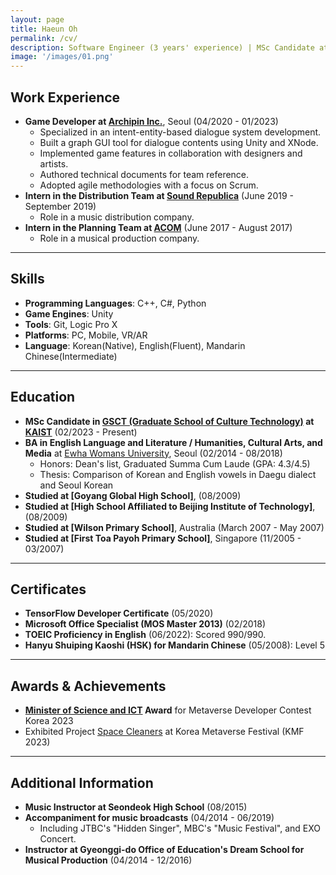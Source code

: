 ```yaml
---
layout: page
title: Haeun Oh
permalink: /cv/
description: Software Engineer (3 years' experience) | MSc Candidate at KAIST<br><br>I am a software engineer who is genuinely interested in problems related to Human-Computer Interaction. In my three years in the game industry, I've designed and implemented a fully-fledged in-game dialogue system. From 2023 Spring, I am pursuing an MSc degree in Culture Technology at KAIST to study Speech and Brain. Using EEG(Electroencephalogram), I will seek out innovative solutions to problems of Speech Perception and Production in the BCI(Brain-Computer Interface) field.
image: '/images/01.png'
---
```


## Work Experience

- **Game Developer at [Archipin Inc.](https://www.archipin.com/)**, Seoul (04/2020 - 01/2023)
  - Specialized in an intent-entity-based dialogue system development.
  - Built a graph GUI tool for dialogue contents using Unity and XNode.
  - Implemented game features in collaboration with designers and artists.
  - Authored technical documents for team reference.
  - Adopted agile methodologies with a focus on Scrum.
- **Intern in the Distribution Team at [Sound Republica](https://www.soundrepublica.com/)** (June 2019 - September 2019)
  - Role in a music distribution company.
- **Intern in the Planning Team at [ACOM](http://acommusical.com/default/)** (June 2017 - August 2017)
  - Role in a musical production company.

---

## Skills
- **Programming Languages**: C++, C#, Python
- **Game Engines**: Unity
- **Tools**: Git, Logic Pro X
- **Platforms**: PC, Mobile, VR/AR
- **Language**: Korean(Native), English(Fluent), Mandarin Chinese(Intermediate)

---

## Education

- **MSc Candidate in [GSCT (Graduate School of Culture Technology)](https://ct.kaist.ac.kr/) at [KAIST](https://www.kaist.ac.kr/kr/)** (02/2023 - Present)
- **BA in English Language and Literature / Humanities, Cultural Arts, and Media** at [Ewha Womans University](https://www.ewha.ac.kr/ewha/index.do), Seoul (02/2014 - 08/2018)
  - Honors: Dean's list, Graduated Summa Cum Laude (GPA: 4.3/4.5)
  - Thesis: Comparison of Korean and English vowels in Daegu dialect and Seoul Korean
- **Studied at [Goyang Global High School]**, (08/2009)
- **Studied at [High School Affiliated to Beijing Institute of Technology]**, (08/2009)
- **Studied at [Wilson Primary School]**, Australia (March 2007 - May 2007)
- **Studied at [First Toa Payoh Primary School]**, Singapore (11/2005 - 03/2007)

---

## Certificates
- **TensorFlow Developer Certificate** (05/2020)
- **Microsoft Office Specialist (MOS Master 2013)** (02/2018)
- **TOEIC Proficiency in English** (06/2022): Scored 990/990.
- **Hanyu Shuiping Kaoshi (HSK) for Mandarin Chinese** (05/2008): Level 5

---

## Awards & Achievements
- **[Minister of Science and ICT](https://www.msit.go.kr/index.do) Award** for Metaverse Developer Contest Korea 2023
- Exhibited Project [Space Cleaners](https://haeundev.github.io/spacecleaners/) at Korea Metaverse Festival (KMF 2023)

---

## Additional Information
- **Music Instructor at Seondeok High School** (08/2015)
- **Accompaniment for music broadcasts** (04/2014 - 06/2019)
  - Including JTBC's "Hidden Singer", MBC's "Music Festival", and EXO Concert.
- **Instructor at Gyeonggi-do Office of Education's Dream School for Musical Production** (04/2014 - 12/2016)
